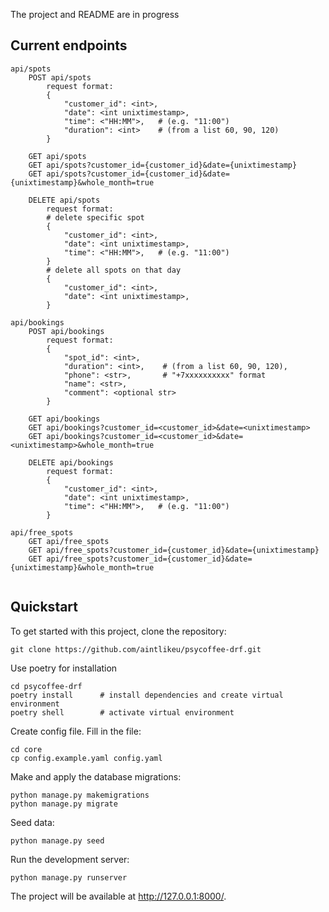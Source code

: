 The project and README are in progress

## Current endpoints

```
api/spots
    POST api/spots
        request format:
        {
            "customer_id": <int>,
            "date": <int unixtimestamp>,
            "time": <"HH:MM">,   # (e.g. "11:00")
            "duration": <int>    # (from a list 60, 90, 120)
        } 
        
    GET api/spots
    GET api/spots?customer_id={customer_id}&date={unixtimestamp}
    GET api/spots?customer_id={customer_id}&date={unixtimestamp}&whole_month=true
    
    DELETE api/spots
        request format:
        # delete specific spot
        {
            "customer_id": <int>,
            "date": <int unixtimestamp>,
            "time": <"HH:MM">,   # (e.g. "11:00")
        }
        # delete all spots on that day
        {
            "customer_id": <int>,
            "date": <int unixtimestamp>,
        }
        
api/bookings
    POST api/bookings
        request format:
        {
            "spot_id": <int>,
            "duration": <int>,    # (from a list 60, 90, 120),
            "phone": <str>,       # "+7xxxxxxxxxx" format
            "name": <str>,
            "comment": <optional str>
        }
        
    GET api/bookings
    GET api/bookings?customer_id=<customer_id>&date=<unixtimestamp>
    GET api/bookings?customer_id=<customer_id>&date=<unixtimestamp>&whole_month=true
    
    DELETE api/bookings
        request format:
        {
            "customer_id": <int>,
            "date": <int unixtimestamp>,
            "time": <"HH:MM">,   # (e.g. "11:00")
        }
        
api/free_spots
    GET api/free_spots
    GET api/free_spots?customer_id={customer_id}&date={unixtimestamp}
    GET api/free_spots?customer_id={customer_id}&date={unixtimestamp}&whole_month=true
    
```

## Quickstart
To get started with this project, clone the repository:
```
git clone https://github.com/aintlikeu/psycoffee-drf.git
```

Use poetry for installation
```
cd psycoffee-drf
poetry install      # install dependencies and create virtual environment
poetry shell        # activate virtual environment
```

Create config file. Fill in the file:
```
cd core
cp config.example.yaml config.yaml
```

Make and apply the database migrations:
```
python manage.py makemigrations
python manage.py migrate
```

Seed data:
```
python manage.py seed
```

Run the development server:
```
python manage.py runserver
```

The project will be available at http://127.0.0.1:8000/.
